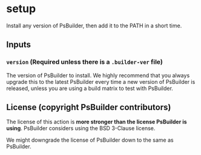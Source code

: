# setup
Install any version of PsBuilder, then add it to the PATH in a short time.
## Inputs
### `version` (Required unless there is a `.builder-ver` file)
The version of PsBuilder to install. We highly recommend that you always upgrade this to the latest PsBuilder every time a new version of PsBuilder
is released, unless you are using a build matrix to test with PsBuilder.
## License (copyright PsBuilder contributors)
The license of this action is **more stronger than the license PsBuilder is using**. PsBuilder considers using the BSD 3-Clause license.

We might downgrade the license of PsBuilder down to the same as PsBuilder.
